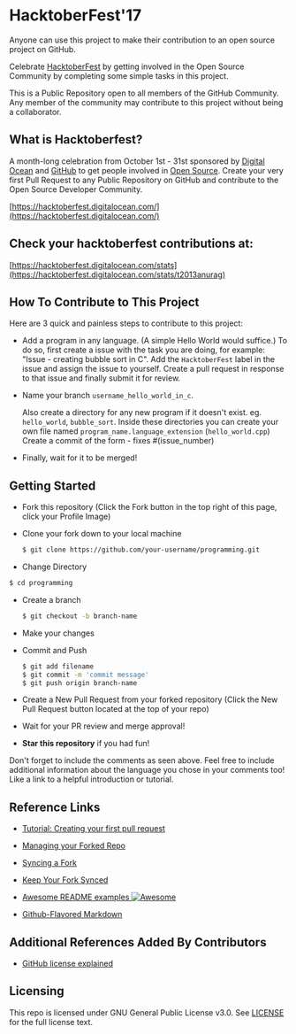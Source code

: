 # HacktoberFest'17

Anyone can use this project to make their contribution to an open source project on GitHub.

Celebrate [HacktoberFest](https://hacktoberfest.digitalocean.com/) by getting involved in the Open Source Community by completing some simple tasks in this project.

This is a Public Repository open to all members of the GitHub Community. Any member of the community may contribute to this project without being a collaborator.


## What is Hacktoberfest?
A month-long celebration from October 1st - 31st sponsored by [Digital Ocean](https://hacktoberfest.digitalocean.com/) and [GitHub](https://github.com/blog/2433-celebrate-open-source-this-october-with-hacktoberfest) to get people involved in [Open Source](https://github.com/open-source). Create your very first Pull Request to any Public Repository on GitHub and contribute to the Open Source Developer Community.

[https://hacktoberfest.digitalocean.com/](https://hacktoberfest.digitalocean.com/)


## Check your hacktoberfest contributions at: 
 [https://hacktoberfest.digitalocean.com/stats](https://hacktoberfest.digitalocean.com/stats/t2013anurag)



## How To Contribute to This Project
Here are 3 quick and painless steps to contribute to this project:

* Add a program in any language. (A simple Hello World would suffice.)
To do so, first create a issue with the task you are doing, for example: "Issue - creating bubble sort in C". Add the `HacktoberFest` label in the issue and assign the issue to yourself. Create a pull request in response to that issue and finally submit it for review.

* Name your branch `username_hello_world_in_c`.

	Also create a directory for any new program if it doesn't exist.
	eg. `hello_world`, `bubble_sort`.
	Inside these directories you can create your own file named `program_name.language_extension` (`hello_world.cpp`)
	Create a commit of the form - fixes #(issue_number)

* Finally, wait for it to be merged!

## Getting Started
* Fork this repository (Click the Fork button in the top right of this page, click your Profile Image)
* Clone your fork down to your local machine

  ```sh
  $ git clone https://github.com/your-username/programming.git
  ```
  
* Change Directory
```sh
$ cd programming
```

* Create a branch

  ```sh
  $ git checkout -b branch-name
  ```

* Make your changes
* Commit and Push

  ```sh
  $ git add filename 
  $ git commit -m 'commit message'
  $ git push origin branch-name
  ```

* Create a New Pull Request from your forked repository (Click the New Pull Request button located at the top of your repo)
* Wait for your PR review and merge approval!
* __Star this repository__ if you had fun!



Don't forget to include the comments as seen above. Feel free to include additional information about the language you chose in your comments too! Like a link to a helpful introduction or tutorial.

## Reference Links
* [Tutorial: Creating your first pull request](https://github.com/Roshanjossey/first-contributions)

* [Managing your Forked Repo](https://help.github.com/articles/fork-a-repo/)

* [Syncing a Fork](https://help.github.com/articles/syncing-a-fork/)

* [Keep Your Fork Synced](https://gist.github.com/CristinaSolana/1885435)

* [Awesome README examples ![Awesome](https://cdn.rawgit.com/sindresorhus/awesome/d7305f38d29fed78fa85652e3a63e154dd8e8829/media/badge.svg)](https://github.com/sindresorhus/awesome)

* [Github-Flavored Markdown](https://guides.github.com/features/mastering-markdown/)

## Additional References Added By Contributors

* [GitHub license explained](https://choosealicense.com)

## Licensing

This repo is licensed under GNU General Public License v3.0. See [LICENSE](https://github.com/hacktoberfest17/programming/blob/master/LICENSE) for the full license text.
